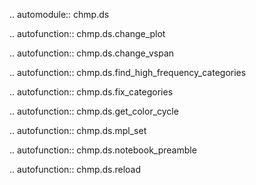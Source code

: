 
.. automodule:: chmp.ds

.. autofunction:: chmp.ds.change_plot

.. autofunction:: chmp.ds.change_vspan

.. autofunction:: chmp.ds.find_high_frequency_categories

.. autofunction:: chmp.ds.fix_categories

.. autofunction:: chmp.ds.get_color_cycle

.. autofunction:: chmp.ds.mpl_set

.. autofunction:: chmp.ds.notebook_preamble

.. autofunction:: chmp.ds.reload


